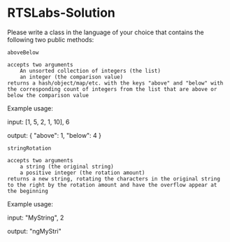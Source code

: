 # RTSLabs-Solution
Please write a class in the language of your choice that contains the following two public methods:

    aboveBelow

    accepts two arguments
        An unsorted collection of integers (the list)
        an integer (the comparison value)
    returns a hash/object/map/etc. with the keys "above" and "below" with the corresponding count of integers from the list that are above or below the comparison value

Example usage:

input: [1, 5, 2, 1, 10], 6

output: { "above": 1, "below": 4 }

    stringRotation

    accepts two arguments
        a string (the original string)
        a positive integer (the rotation amount)
    returns a new string, rotating the characters in the original string to the right by the rotation amount and have the overflow appear at the beginning

Example usage:

input: "MyString", 2

output: "ngMyStri"
